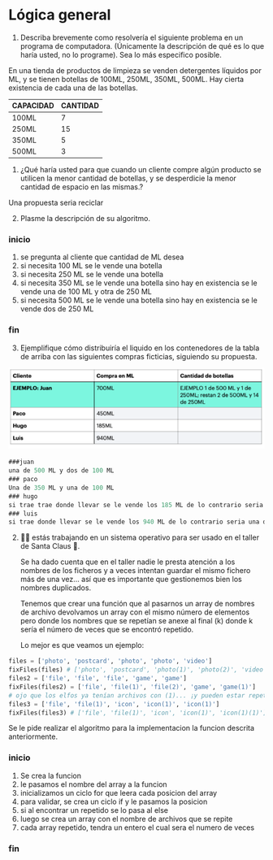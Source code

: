 # Lógica general
1.  Describa brevemente como resolvería el siguiente problema en un programa de 
computadora. (Únicamente la descripción de qué es lo que haría usted, no lo 
programe). Sea lo más especifico posible.

En una tienda de productos de limpieza se venden detergentes líquidos por ML, y se 
tienen botellas de 100ML, 250ML, 350ML, 500ML. Hay cierta existencia de cada una de 
las botellas. 

| CAPACIDAD   | CANTIDAD  |
| ----------- | --------- |
|   100ML     |          7|
|   250ML     |         15|
|   350ML     |          5|
|   500ML     |          3|

1. ¿Qué haría usted para que cuando un cliente compre algún producto se utilicen 
la menor cantidad de botellas, y se desperdicie la menor cantidad de espacio en 
las mismas.?

Una propuesta seria reciclar

2. Plasme la descripción de su algoritmo.

 ### inicio
1. se pregunta al cliente que cantidad de ML desea
4. si necesita 100 ML se le vende una botella
5. si necesita 250 ML se le vende una botella
6. si necesita 350 ML se le vende una botella  sino hay en existencia se le vende una de 100 ML y otra de 250 ML
7. si necesita 500 ML se le vende una botella  sino hay en existencia se le vende dos de 250 ML
### fin


3. Ejemplifique cómo distribuiría el liquido en los contenedores de la tabla de arriba 
con las siguientes compras ficticias, siguiendo su propuesta.


![img](../assets/ac1.png)
````javascript
###juan
una de 500 ML y dos de 100 ML
### paco
Una de 350 ML y una de 100 ML
### hugo
si trae trae donde llevar se le vende los 185 ML de lo contrario seria dos de 100 ML
### luis
si trae donde llevar se le vende los 940 ML de lo contrario seria una de 500 ML, una de 350ML y otra de 100 ML
````

2. 👩‍💻 estás trabajando en un sistema operativo para ser usado en el taller de Santa Claus 🎅.

    Se ha dado cuenta que en el taller nadie le presta atención a los nombres de los ficheros y a veces intentan guardar el mismo fichero más de una vez... así que es importante que gestionemos bien los nombres duplicados.

    Tenemos que crear una función que al pasarnos un array de nombres de archivo devolvamos un array con el mismo número de elementos pero donde los nombres que se repetían se anexe al final (k) donde k sería el número de veces que se encontró repetido.

    Lo mejor es que veamos un ejemplo:

```python
files = ['photo', 'postcard', 'photo', 'photo', 'video']
fixFiles(files) # ['photo', 'postcard', 'photo(1)', 'photo(2)', 'video']
files2 = ['file', 'file', 'file', 'game', 'game']
fixFiles(files2) = ['file', 'file(1)', 'file(2)', 'game', 'game(1)']
# ojo que los elfos ya tenían archivos con (1)... ¡y pueden estar repetidos!
files3 = ['file', 'file(1)', 'icon', 'icon(1)', 'icon(1)']
fixFiles(files3) # ['file', 'file(1)', 'icon', 'icon(1)', 'icon(1)(1)']
```
   Se le pide realizar  el algoritmo para la implementacion la funcion descrita anteriormente.

### inicio
1. Se crea la funcion
2. le pasamos el nombre del array a la funcion
3. inicializamos un ciclo for que leera cada posicion del array
4. para validar, se crea un ciclo if y le pasamos la posicion 
5. si al encontrar un repetido se lo pasa al else
4. luego se crea un array con el nombre de archivos que se repite 
5. cada array repetido, tendra un entero el cual sera el numero de veces
### fin